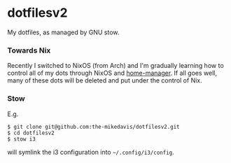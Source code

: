 # dotfilesv2

My dotfiles, as managed by GNU stow.

### Towards Nix

Recently I switched to NixOS (from Arch) and I'm gradually learning how
to control all of my dots through NixOS and
[home-manager](https://github.com/nix-community/home-manager). If all goes
well, many of these dots will be deleted and put under the control of
Nix.

### Stow

E.g.

```
$ git clone git@github.com:the-mikedavis/dotfilesv2.git
$ cd dotfilesv2
$ stow i3
```

will symlink the i3 configuration into `~/.config/i3/config`.
